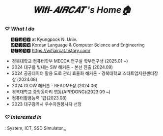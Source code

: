 # <div align=center> _𝐖𝐢𝐟𝐢-𝑨𝑰𝑹𝑪𝑨𝑻 's Home🏠_ </div>

### **_♡ What I do_**
&nbsp;&nbsp;&nbsp;&nbsp; 🆂🆃🆄🅳🆈 at Kyungpook N. Univ. </br>
&nbsp;&nbsp;&nbsp;&nbsp; 🅼🅰🅹🅾🆁 Korean Language & Computer Science and Engineering </br>
&nbsp;&nbsp;&nbsp;&nbsp; 🆂🆃🅾🆁🆈 https://wifiaircat.tistory.com/

- 경북대학교 컴퓨터학부 MECCA 연구실 학부연구생 (2025.01 ~)
- 2024 대구를 빛내는 SW 해커톤 - 본선 진출 (2024.09)
- 2024 공공데이터 활용 도로 관리 효율화 해커톤 - 경북대학교 스타트업지원센터장상 (2024.08)
- 2024 GLOW 해커톤 - README상 (2024.06)
- 경북대학교 중앙동아리 앱동(APPDONG)(2023.09 ~)
- 컴퓨터활용능력 1급(2023.08)
- 2023 대구광역시 우수자원봉사자 선정

### **_♡ Interested in_**
: System, ICT, SSD Simulator,,, 

